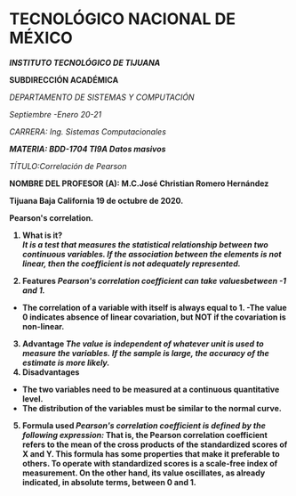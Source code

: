 # TECNOLÓGICO​ ​NACIONAL​ ​DE​ ​MÉXICO
<b>_INSTITUTO TECNOLÓGICO DE TIJUANA_</b>


**__SUBDIRECCIÓN ACADÉMICA__**

_DEPARTAMENTO DE SISTEMAS Y COMPUTACIÓN_



*_Septiembre -Enero 20-21_*

*_CARRERA: Ing. Sistemas Computacionales_*

*__MATERIA: BDD-1704 TI9A Datos masivos__*

*TÍTULO:​Correlación de Pearson*


<b>NOMBRE DEL PROFESOR (A): M.C.José Christian Romero Hernández

Tijuana Baja California  19 de octubre de 2020.



Pearson's correlation.

1. What is it?  
*It is a test that measures the statistical relationship between two continuous variables. If the association between the elements is not linear, then the coefficient is not adequately represented.*

2. Features
*Pearson's correlation coefficient can take values ​​between -1 and 1.*
- The correlation of a variable with itself is always equal to 1.
-The value 0 indicates absence of linear covariation, but NOT if the covariation is non-linear.
3. Advantage
*The value is independent of whatever unit is used to measure the variables.*
*If the sample is large, the accuracy of the estimate is more likely.*
4. Disadvantages
- The two variables need to be measured at a continuous quantitative level.
- The distribution of the variables must be similar to the normal curve.
5. Formula used
*Pearson's correlation coefficient is defined by the following expression:*
That is, the Pearson correlation coefficient refers to the mean of the cross products of the standardized scores of X and Y. This formula has some properties that make it preferable to others. To operate with standardized scores is a scale-free index of measurement. On the other hand, its value oscillates, as already indicated, in absolute terms, between 0 and 1.